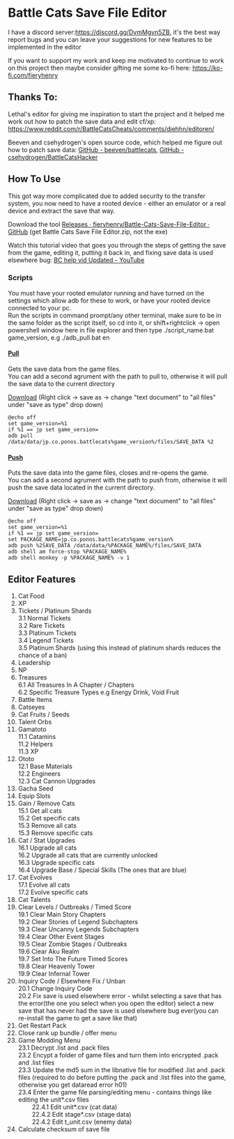# Battle Cats Save File Editor

I have a discord server:https://discord.gg/DvmMgvn5ZB, it's the best way report bugs and you can leave your suggestions for new features to be implemented in the editor

If you want to support my work and keep me motivated to continue to work
 on this project then maybe consider gifting me some ko-fi here: https://ko-fi.com/fieryhenry

## Thanks To:

Lethal's editor for giving me inspiration to start the 
project and it helped me work out how to patch the save data and edit 
cf/xp: https://www.reddit.com/r/BattleCatsCheats/comments/djehhn/editoren/

Beeven and csehydrogen's open source code, which helped me figure out how to patch save data: [GitHub - beeven/battlecats](https://github.com/beeven/battlecats), [GitHub - csehydrogen/BattleCatsHacker](https://github.com/csehydrogen/BattleCatsHacker)

## How To Use

This got way more complicated due to added security to the
 transfer system, you now need to have a rooted device - either an 
emulator or a real device and extract the save that way.

Download the tool [Releases · fieryhenry/Battle-Cats-Save-File-Editor · GitHub](https://github.com/fieryhenry/Battle-Cats-Save-File-Editor/releases) (get Battle Cats Save File Editor.zip, not the exe)

Watch this tutorial video that goes you 
through the steps of getting the save from the game, editing it, putting
 it back in, and fixing save data is used elsewhere bug: [BC help vid Updated - YouTube](https://youtu.be/D6hPnJTlq-U)

### Scripts
You must have your rooted emulator running and have turned on the settings which allow adb for these to work, or have your rooted device connected to your pc.<br>
Run the scripts in command prompt/any other terminal, make sure to be in the same folder as the script itself, so cd into it, or shift+rightclick -> open powershell window here in file explorer and then type ./script_name.bat game_version, e.g ./adb_pull.bat en
#### <u>Pull</u>
Gets the save data from the game files.<br>
You can add a second agrument with the path to pull to, otherwise it will pull the save data to the current directory

[Download](https://raw.githubusercontent.com/fieryhenry/Battle-Cats-Save-File-Editor/main/Batch%20Scripts/adb_pull.bat) (Right click -> save as -> change "text document" to "all files" under "save as type" drop down)

```batch
@echo off
set game_version=%1
if %1 == jp set game_version=
adb pull /data/data/jp.co.ponos.battlecats%game_version%/files/SAVE_DATA %2
```

#### <u>Push</u>
Puts the save data into the game files, closes and re-opens the game.<br>
You can add a second agrument with the path to push from, otherwise it will push the save data located in the current directory.

[Download](https://raw.githubusercontent.com/fieryhenry/Battle-Cats-Save-File-Editor/main/Batch%20Scripts/adb_push.bat) (Right click -> save as -> change "text document" to "all files" under "save as type" drop down)

```batch
@echo off
set game_version=%1
if %1 == jp set game_version=
set PACKAGE_NAME=jp.co.ponos.battlecats%game_version%
adb push %2SAVE_DATA /data/data/%PACKAGE_NAME%/files/SAVE_DATA
adb shell am force-stop %PACKAGE_NAME%
adb shell monkey -p %PACKAGE_NAME% -v 1
```

## Editor Features

1. Cat Food
2. XP
3. Tickets / Platinum Shards<br>
   3.1 Normal Tickets<br>3.2 Rare Tickets<br>3.3 Platinum Tickets<br>3.4 Legend Tickets<br>3.5 Platinum Shards (using this instead of platinum shards reduces the chance of a ban)<br>
4. Leadership
5. NP
6. Treasures<br>6.1 All Treasures In A Chapter / Chapters<br>6.2 Specific Treasure Types e.g Energy Drink, Void Fruit<br>
7. Battle Items
8. Catseyes
9. Cat Fruits / Seeds
10. Talent Orbs
11. Gamatoto<br>11.1 Catamins<br>11.2 Helpers<br>11.3 XP<br>
12. Ototo<br>12.1 Base Materials<br>12.2 Engineers<br>12.3 Cat Cannon Upgrades<br>
13. Gacha Seed
14. Equip Slots
15. Gain / Remove Cats<br>15.1 Get all cats<br>15.2 Get specific cats<br>15.3 Remove all cats<br>15.3 Remove specific cats<br>
16. Cat / Stat Upgrades<br>16.1 Upgrade all cats<br>16.2 Upgrade all cats that are currently unlocked<br>16.3 Upgrade specific cats<br>16.4 Upgrade Base / Special Skills (The ones that are blue)<br>
17. Cat Evolves<br>17.1 Evolve all cats<br>17.2 Evolve specific cats<br>
18. Cat Talents<br>
19. Clear Levels / Outbreaks / Timed Score<br>19.1 Clear Main Story Chapters<br>19.2 Clear Stories of Legend Subchapters<br>19.3 Clear Uncanny Legends Subchapters<br>19.4 Clear Other Event Stages<br>19.5 Clear Zombie Stages / Outbreaks<br>19.6 Clear Aku Realm<br>19.7 Set Into The Future Timed Scores<br>19.8 Clear Heavenly Tower<br>19.9 Clear Infernal Tower<br>
20. Inquiry Code / Elsewhere Fix / Unban<br>20.1 Change Inquiry Code<br>20.2 Fix save is used elsewhere error - whilst selecting a save that has the error(the one you select when you open the editor) select a new save that has never had the save is used elsewhere bug ever(you can re-install the game to get a save like that)<br>
21. Get Restart Pack<br>
22. Close rank up bundle / offer menu<br>
23. Game Modding Menu<br>23.1 Decrypt .list and .pack files<br>23.2 Encypt a folder of game files and turn them into encrypted .pack and .list files<br>23.3 Update the md5 sum in the libnative file for modified .list and .pack files (required to do before putting the .pack and .list files into the game, otherwise you get dataread error h01)<br>23.4 Enter the game file parsing/editing menu - contains things like editing the unit*.csv files<br>&nbsp;&nbsp;&nbsp;&nbsp;&nbsp;&nbsp;&nbsp;&nbsp;22.4.1 Edit unit*.csv (cat data)<br>&nbsp;&nbsp;&nbsp;&nbsp;&nbsp;&nbsp;&nbsp;&nbsp;22.4.2 Edit stage*.csv (stage data)<br>&nbsp;&nbsp;&nbsp;&nbsp;&nbsp;&nbsp;&nbsp;&nbsp;22.4.2 Edit t_unit.csv (enemy data)<br>
24. Calculate checksum of save file
